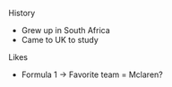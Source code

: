 
History
- Grew up in South Africa
- Came to UK to study

Likes
- Formula 1 -> Favorite team = Mclaren?

